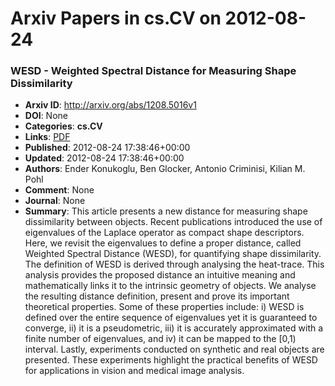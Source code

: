 # Arxiv Papers in cs.CV on 2012-08-24
### WESD - Weighted Spectral Distance for Measuring Shape Dissimilarity
- **Arxiv ID**: http://arxiv.org/abs/1208.5016v1
- **DOI**: None
- **Categories**: **cs.CV**
- **Links**: [PDF](http://arxiv.org/pdf/1208.5016v1)
- **Published**: 2012-08-24 17:38:46+00:00
- **Updated**: 2012-08-24 17:38:46+00:00
- **Authors**: Ender Konukoglu, Ben Glocker, Antonio Criminisi, Kilian M. Pohl
- **Comment**: None
- **Journal**: None
- **Summary**: This article presents a new distance for measuring shape dissimilarity between objects. Recent publications introduced the use of eigenvalues of the Laplace operator as compact shape descriptors. Here, we revisit the eigenvalues to define a proper distance, called Weighted Spectral Distance (WESD), for quantifying shape dissimilarity. The definition of WESD is derived through analysing the heat-trace. This analysis provides the proposed distance an intuitive meaning and mathematically links it to the intrinsic geometry of objects. We analyse the resulting distance definition, present and prove its important theoretical properties. Some of these properties include: i) WESD is defined over the entire sequence of eigenvalues yet it is guaranteed to converge, ii) it is a pseudometric, iii) it is accurately approximated with a finite number of eigenvalues, and iv) it can be mapped to the [0,1) interval. Lastly, experiments conducted on synthetic and real objects are presented. These experiments highlight the practical benefits of WESD for applications in vision and medical image analysis.



